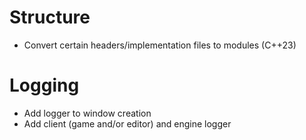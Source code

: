 # Structure

 * Convert certain headers/implementation files to modules (C++23)

# Logging
 * Add logger to window creation
 * Add client (game and/or editor) and engine logger